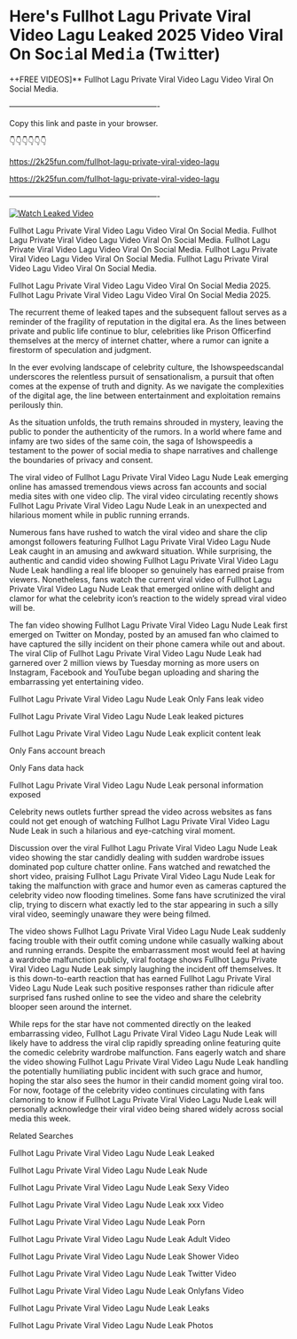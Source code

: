 # Here's Fullhot Lagu Private Viral Video Lagu Leaked 2025 Video Viral On Soc𝚒al Med𝚒a (Tw𝚒tter)

++FREE VIDEOS]** Fullhot Lagu Private Viral Video Lagu Video Viral On Social Media.

———————————————————-

Copy this link and paste in your browser.

👇👇👇👇👇👇

https://2k25fun.com/fullhot-lagu-private-viral-video-lagu

https://2k25fun.com/fullhot-lagu-private-viral-video-lagu

———————————————————-

[![Watch Leaked Video](https://miro.medium.com/v2/resize:fit:828/format:webp/1*cilzJN44JGOrTw9NJCrNHA.gif "Watch Leaked Video")](https://2k25fun.com/fullhot-lagu-private-viral-video-lagu)

Fullhot Lagu Private Viral Video Lagu Video Viral On Social Media. Fullhot Lagu Private Viral Video Lagu Video Viral On Social Media. Fullhot Lagu Private Viral Video Lagu Video Viral On Social Media. Fullhot Lagu Private Viral Video Lagu Video Viral On Social Media. Fullhot Lagu Private Viral Video Lagu Video Viral On Social Media.

Fullhot Lagu Private Viral Video Lagu Video Viral On Social Media 2025. Fullhot Lagu Private Viral Video Lagu Video Viral On Social Media 2025.

The recurrent theme of leaked tapes and the subsequent fallout serves as a reminder of the fragility of reputation in the digital era. As the lines between private and public life continue to blur, celebrities like Prison Officerfind themselves at the mercy of internet chatter, where a rumor can ignite a firestorm of speculation and judgment.

In the ever evolving landscape of celebrity culture, the Ishowspeedscandal underscores the relentless pursuit of sensationalism, a pursuit that often comes at the expense of truth and dignity. As we navigate the complexities of the digital age, the line between entertainment and exploitation remains perilously thin.

As the situation unfolds, the truth remains shrouded in mystery, leaving the public to ponder the authenticity of the rumors. In a world where fame and infamy are two sides of the same coin, the saga of Ishowspeedis a testament to the power of social media to shape narratives and challenge the boundaries of privacy and consent.

The viral video of Fullhot Lagu Private Viral Video Lagu Nude Leak emerging online has amassed tremendous views across fan accounts and social media sites with one video clip. The viral video circulating recently shows Fullhot Lagu Private Viral Video Lagu Nude Leak in an unexpected and hilarious moment while in public running errands.

Numerous fans have rushed to watch the viral video and share the clip amongst followers featuring Fullhot Lagu Private Viral Video Lagu Nude Leak caught in an amusing and awkward situation. While surprising, the authentic and candid video showing Fullhot Lagu Private Viral Video Lagu Nude Leak handling a real life blooper so genuinely has earned praise from viewers. Nonetheless, fans watch the current viral video of Fullhot Lagu Private Viral Video Lagu Nude Leak that emerged online with delight and clamor for what the celebrity icon’s reaction to the widely spread viral video will be.

The fan video showing Fullhot Lagu Private Viral Video Lagu Nude Leak first emerged on Twitter on Monday, posted by an amused fan who claimed to have captured the silly incident on their phone camera while out and about. The viral Clip of Fullhot Lagu Private Viral Video Lagu Nude Leak had garnered over 2 million views by Tuesday morning as more users on Instagram, Facebook and YouTube began uploading and sharing the embarrassing yet entertaining video.

Fullhot Lagu Private Viral Video Lagu Nude Leak Only Fans leak video

Fullhot Lagu Private Viral Video Lagu Nude Leak leaked pictures

Fullhot Lagu Private Viral Video Lagu Nude Leak explicit content leak

Only Fans account breach

Only Fans data hack

Fullhot Lagu Private Viral Video Lagu Nude Leak personal information exposed

Celebrity news outlets further spread the video across websites as fans could not get enough of watching Fullhot Lagu Private Viral Video Lagu Nude Leak in such a hilarious and eye-catching viral moment.

Discussion over the viral Fullhot Lagu Private Viral Video Lagu Nude Leak video showing the star candidly dealing with sudden wardrobe issues dominated pop culture chatter online. Fans watched and rewatched the short video, praising Fullhot Lagu Private Viral Video Lagu Nude Leak for taking the malfunction with grace and humor even as cameras captured the celebrity video now flooding timelines. Some fans have scrutinized the viral clip, trying to discern what exactly led to the star appearing in such a silly viral video, seemingly unaware they were being filmed.

The video shows Fullhot Lagu Private Viral Video Lagu Nude Leak suddenly facing trouble with their outfit coming undone while casually walking about and running errands. Despite the embarrassment most would feel at having a wardrobe malfunction publicly, viral footage shows Fullhot Lagu Private Viral Video Lagu Nude Leak simply laughing the incident off themselves. It is this down-to-earth reaction that has earned Fullhot Lagu Private Viral Video Lagu Nude Leak such positive responses rather than ridicule after surprised fans rushed online to see the video and share the celebrity blooper seen around the internet.

While reps for the star have not commented directly on the leaked embarrassing video, Fullhot Lagu Private Viral Video Lagu Nude Leak will likely have to address the viral clip rapidly spreading online featuring quite the comedic celebrity wardrobe malfunction. Fans eagerly watch and share the video showing Fullhot Lagu Private Viral Video Lagu Nude Leak handling the potentially humiliating public incident with such grace and humor, hoping the star also sees the humor in their candid moment going viral too. For now, footage of the celebrity video continues circulating with fans clamoring to know if Fullhot Lagu Private Viral Video Lagu Nude Leak will personally acknowledge their viral video being shared widely across social media this week.

Related Searches

Fullhot Lagu Private Viral Video Lagu Nude Leak Leaked

Fullhot Lagu Private Viral Video Lagu Nude Leak Nude

Fullhot Lagu Private Viral Video Lagu Nude Leak Sexy Video

Fullhot Lagu Private Viral Video Lagu Nude Leak xxx Video

Fullhot Lagu Private Viral Video Lagu Nude Leak Porn

Fullhot Lagu Private Viral Video Lagu Nude Leak Adult Video

Fullhot Lagu Private Viral Video Lagu Nude Leak Shower Video

Fullhot Lagu Private Viral Video Lagu Nude Leak Twitter Video

Fullhot Lagu Private Viral Video Lagu Nude Leak Onlyfans Video

Fullhot Lagu Private Viral Video Lagu Nude Leak Leaks

Fullhot Lagu Private Viral Video Lagu Nude Leak Photos